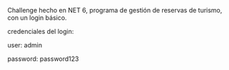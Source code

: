 Challenge hecho en NET 6, programa de gestión de reservas de turismo, con un login básico.




credenciales del login:

user: admin

password: password123
